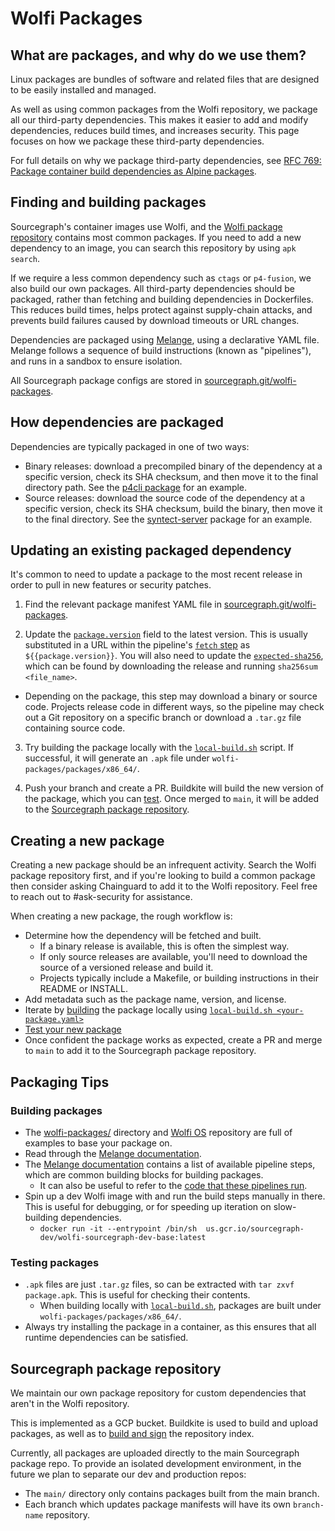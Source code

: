 # Wolfi Packages

## What are packages, and why do we use them?

Linux packages are bundles of software and related files that are designed to be easily installed and managed.

As well as using common packages from the Wolfi repository, we package all our third-party dependencies. This makes it easier to add and modify dependencies, reduces build times, and increases security. This page focuses on how we package these third-party dependencies.

For full details on why we package third-party dependencies, see [RFC 769: Package container build dependencies as Alpine packages](https://docs.google.com/document/d/1VFxBECDErU5bR5uPDsiYREC_qfHDEDyOSaDTaH83nZU/edit#).

## Finding and building packages

Sourcegraph's container images use Wolfi, and the [Wolfi package repository](https://github.com/wolfi-dev/os) contains most common packages. If you need to add a new dependency to an image, you can search this repository by using `apk search`.

If we require a less common dependency such as `ctags` or `p4-fusion`, we also build our own packages. All third-party dependencies should be packaged, rather than fetching and building dependencies in Dockerfiles. This reduces build times, helps protect against supply-chain attacks, and prevents build failures caused by download timeouts or URL changes.

Dependencies are packaged using [Melange](https://github.com/chainguard-dev/melange), using a declarative YAML file. Melange follows a sequence of build instructions (known as "pipelines"), and runs in a sandbox to ensure isolation.

All Sourcegraph package configs are stored in [sourcegraph.git/wolfi-packages](https://sourcegraph.com/github.com/sourcegraph/sourcegraph/-/tree/wolfi-packages).

## How dependencies are packaged

Dependencies are typically packaged in one of two ways:
* Binary releases: download a precompiled binary of the dependency at a specific version, check its SHA checksum, and then move it to the final directory path. See the [p4cli package](https://sourcegraph.com/github.com/sourcegraph/sourcegraph@760db946dd9c3b23af69f2036b7a8c11e38307b4/-/blob/wolfi-packages/p4cli.yaml?L20-29) for an example.
* Source releases: download the source code of the dependency at a specific version, check its SHA checksum, build the binary, then move it to the final directory. See the [syntect-server](https://sourcegraph.com/github.com/sourcegraph/sourcegraph@321e0e9d01fa23b83bef57c1e69076866094af20/-/blob/wolfi-packages/syntect-server.yaml?L29-45) package for an example.

## Updating an existing packaged dependency

It's common to need to update a package to the most recent release in order to pull in new features or security patches.

1. Find the relevant package manifest YAML file in [sourcegraph.git/wolfi-packages](https://sourcegraph.com/github.com/sourcegraph/sourcegraph/-/tree/wolfi-packages).

2. Update the [`package.version`](https://sourcegraph.com/github.com/sourcegraph/sourcegraph@321e0e9d01fa23b83bef57c1e69076866094af20/-/blob/wolfi-packages/comby.yaml?L3) field to the latest version. This is usually substituted in a URL within the pipeline's [`fetch` step](https://sourcegraph.com/github.com/sourcegraph/sourcegraph@321e0e9d01fa23b83bef57c1e69076866094af20/-/blob/wolfi-packages/comby.yaml?L30) as `${{package.version}}`. You will also need to update the [`expected-sha256`](https://sourcegraph.com/github.com/sourcegraph/sourcegraph@321e0e9d01fa23b83bef57c1e69076866094af20/-/blob/wolfi-packages/comby.yaml?L31), which can be found by downloading the release and running `sha256sum <file_name>`.

  *  Depending on the package, this step may download a binary or source code. Projects release code in different ways, so the pipeline may check out a Git repository on a specific branch or download a `.tar.gz` file containing source code.

3. Try building the package locally with the [`local-build.sh`](https://sourcegraph.com/github.com/sourcegraph/sourcegraph/-/blob/wolfi-packages/local-build.sh) script. If successful, it will generate an `.apk` file under `wolfi-packages/packages/x86_64/`.

4. Push your branch and create a PR. Buildkite will build the new version of the package, which you can [test](#testing-packages). Once merged to `main`, it will be added to the [Sourcegraph package repository](#sourcegraph-package-repository).

## Creating a new package

Creating a new package should be an infrequent activity. Search the Wolfi package repository first, and if you're looking to build a common package then consider asking Chainguard to add it to the Wolfi repository. Feel free to reach out to #ask-security for assistance.



When creating a new package, the rough workflow is:

- Determine how the dependency will be fetched and built.
  - If a binary release is available, this is often the simplest way.
  - If only source releases are available, you'll need to download the source of a versioned release and build it.
  - Projects typically include a Makefile, or building instructions in their README or INSTALL.
- Add metadata such as the package name, version, and license.
- Iterate by [building](#building-packages) the package locally using [`local-build.sh <your-package.yaml>`](https://sourcegraph.com/github.com/sourcegraph/sourcegraph/-/blob/wolfi-packages/local-build.sh)
- [Test your new package](#testing-packages)
- Once confident the package works as expected, create a PR and merge to `main` to add it to the Sourcegraph package repository.

## Packaging Tips

### Building packages

- The [wolfi-packages/](https://sourcegraph.com/github.com/sourcegraph/sourcegraph@main/-/tree/wolfi-packages) directory and [Wolfi OS](https://github.com/wolfi-dev/os) repository are full of examples to base your package on.
- Read through the [Melange documentation](https://edu.chainguard.dev/open-source/melange/overview/).
- The [Melange documentation](https://edu.chainguard.dev/open-source/melange/melange-pipelines/) contains a list of available pipeline steps, which are common building blocks for building packages.
  - It can also be useful to refer to the [code that these pipelines run](https://github.com/chainguard-dev/melange/tree/main/pkg/build/pipelines).
- Spin up a dev Wolfi image with and run the build steps manually in there. This is useful for debugging, or for speeding up iteration on slow-building dependencies.
  - `docker run -it --entrypoint /bin/sh  us.gcr.io/sourcegraph-dev/wolfi-sourcegraph-dev-base:latest`

### Testing packages

- `.apk` files are just `.tar.gz` files, so can be extracted with `tar zxvf package.apk`. This is useful for checking their contents.
  - When building locally with [`local-build.sh`](https://sourcegraph.com/github.com/sourcegraph/sourcegraph/-/blob/wolfi-packages/local-build.sh), packages are built under `wolfi-packages/packages/x86_64/`.
- Always try installing the package in a container, as this ensures that all runtime dependencies can be satisfied.

## Sourcegraph package repository

We maintain our own package repository for custom dependencies that aren't in the Wolfi repository.

This is implemented as a GCP bucket. Buildkite is used to build and upload packages, as well as to [build and sign](https://sourcegraph.com/github.com/sourcegraph/sourcegraph/-/blob/enterprise/dev/ci/scripts/wolfi/build-repo-index.sh) the repository index.

Currently, all packages are uploaded directly to the main Sourcegraph package repo. To provide an isolated development environment, in the future we plan to separate our dev and production repos:

- The `main/` directory only contains packages built from the main branch.
- Each branch which updates package manifests will have its own `branch-name` repository.
